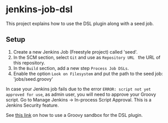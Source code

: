 # jenkins-job-dsl

This project explains how to use the DSL plugin along with a seed job.

## Setup
1. Create a new Jenkins Job (Freestyle project) called 'seed'.
2. In the SCM section, select `Git` and use as `Repository URL ` the URL of this repository.
3. In the `Build` section, add a new step `Process Job DSLs`.
4. Enable the option `Look on Filesystem` and put the path to the seed job: 'jobs/seed.groovy'


In case your Jenkins job fails due to the error `ERROR: script not yet approved for use`, as admin user, you will need to approve your Groovy script. Go to Manage Jenkins -> In-process Script Approval. This is a Jenkins Security feature.

See [this link](https://github.com/jenkinsci/job-dsl-plugin/wiki/Script-Securityon) on how to use a Groovy sandbox for the DSL plugin.

